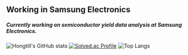 ## Working in Samsung Electronics
##### Currently working on semiconductor yield data analysis at Samsung Electronics.
![Hongtill's GitHub stats](https://github-readme-stats.vercel.app/api?username=Hongtill&show_icons=true&theme=dark)
[![Solved.ac Profile](http://mazassumnida.wtf/api/generate_badge?boj=dbsg0922)](https://solved.ac/dbsg0922)
![Top Langs](https://github-readme-stats.vercel.app/api/top-langs/?username=Hongtill&layout=compact&theme=dark)

<!--
**Hongtill/Hongtill** is a ✨ _special_ ✨ repository because its `README.md` (this file) appears on your GitHub profile.

Here are some ideas to get you started:

- 🔭 I’m currently working on ...
- 🌱 I’m currently learning ...
- 👯 I’m looking to collaborate on ...
- 🤔 I’m looking for help with ...
- 💬 Ask me about ...
- 📫 How to reach me: ...
- 😄 Pronouns: ...
- ⚡ Fun fact: ...
-->
